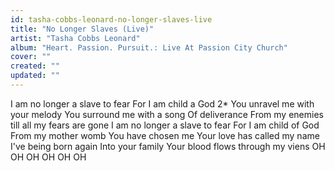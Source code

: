 ```yaml
---
id: tasha-cobbs-leonard-no-longer-slaves-live
title: "No Longer Slaves (Live)"
artist: "Tasha Cobbs Leonard"
album: "Heart. Passion. Pursuit.: Live At Passion City Church"
cover: ""
created: ""
updated: ""
---
```


I am no longer a slave to fear
For I am child  a God 2*
 You unravel me with your melody
You surround me with a song
Of deliverance
From my enemies till all my fears are gone
I am no longer a slave to fear
For I am child of God
From my mother womb
You have chosen me
Your love has called my name
I've being born again
Into your family
Your blood flows through my viens
OH OH OH OH OH OH